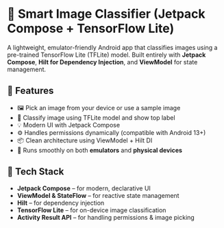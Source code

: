 # 🤖 Smart Image Classifier (Jetpack Compose + TensorFlow Lite)

A lightweight, emulator-friendly Android app that classifies images using a pre-trained TensorFlow Lite (TFLite) model. Built entirely with **Jetpack Compose**, **Hilt for Dependency Injection**, and **ViewModel** for state management.


## 📸 Features

- 🖼️ Pick an image from your device or use a sample image
- 🤖 Classify image using TFLite model and show top label
- 💡 Modern UI with Jetpack Compose
- ⚙️ Handles permissions dynamically (compatible with Android 13+)
- 📦 Clean architecture using ViewModel + Hilt DI
- 🧪 Runs smoothly on both **emulators** and **physical devices**


## 🧰 Tech Stack

- **Jetpack Compose** – for modern, declarative UI
- **ViewModel & StateFlow** – for reactive state management
- **Hilt** – for dependency injection
- **TensorFlow Lite** – for on-device image classification
- **Activity Result API** – for handling permissions & image picking
